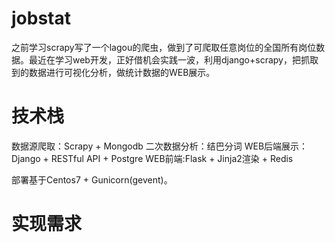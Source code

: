 # jobstat

之前学习scrapy写了一个lagou的爬虫，做到了可爬取任意岗位的全国所有岗位数据。最近在学习web开发，正好借机会实践一波，利用django+scrapy，把抓取到的数据进行可视化分析，做统计数据的WEB展示。


# 技术栈

数据源爬取：Scrapy + Mongodb 
二次数据分析：结巴分词
WEB后端展示：Django + RESTful API + Postgre
WEB前端:Flask + Jinja2渲染 + Redis

部署基于Centos7 + Gunicorn(gevent)。


# 实现需求




